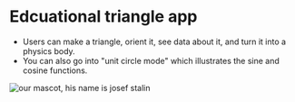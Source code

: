 # Edcuational triangle app

* Users can make a triangle, orient it, see data about it, and turn it into a physics body.
* You can also go into "unit circle mode" which illustrates the sine and cosine functions.

![our mascot, his name is josef stalin](https://github.com/elmwood46/edu-triangle/tri-dance.webp "The Triangle Has A Threatening Aspect")

